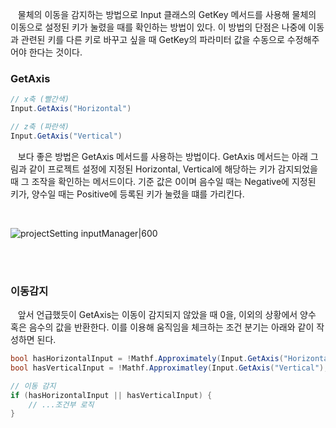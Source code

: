 
&nbsp;&nbsp; 물체의 이동을 감지하는 방법으로 Input 클래스의 GetKey 메서드를 사용해 물체의 이동으로 설정된 키가 눌렸을 때를 확인하는 방법이 있다. 이 방법의 단점은 나중에 이동과 관련된 키를 다른 키로 바꾸고 싶을 때 GetKey의 파라미터 값을 수동으로 수정해주어야 한다는 것이다.


### **GetAxis**

```c#
// x축 (빨간색)
Input.GetAxis("Horizontal")

// z축 (파란색)
Input.GetAxis("Vertical")

```

&nbsp;&nbsp; 보다 좋은 방법은 GetAxis 메서드를 사용하는 방법이다. GetAxis 메서드는 아래 그림과 같이 프로젝트 설정에 지정된 Horizontal, Vertical에 해당하는 키가 감지되었을 때 그 조작을 확인하는 메서드이다. 기준 값은 0이며 음수일 때는 Negative에 지정된 키가, 양수일 때는 Positive에 등록된 키가 눌렸을 떄를 가리킨다.

<br>

![projectSetting inputManager|600](projectSetting_inputManager.png)


<br><br>

### **이동감지**

&nbsp;&nbsp; 앞서 언급했듯이 GetAxis는 이동이 감지되지 않았을 때 0을, 이외의 상황에서 양수 혹은 음수의 값을 반환한다. 이를 이용해 움직임을 체크하는 조건 분기는 아래와 같이 작성하면 된다.

```c#
bool hasHorizontalInput = !Mathf.Approximately(Input.GetAxis("Horizontal"), 0f);
bool hasVerticalInput = !Mathf.Approximatley(Input.GetAxis("Vertical"), 0f);

// 이동 감지
if (hasHorizontalInput || hasVerticalInput) {
    // ...조건부 로직
}
```
